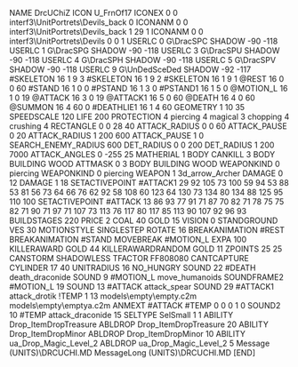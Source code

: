 NAME 			DrcUChiZ
ICON 			U_FrnOf17
ICONEX 0 0 interf3\UnitPortrets\Devils_back 0
ICONANM 0 0 interf3\UnitPortrets\Devils_back 1 29 1
ICONANM 0 0 interf3\UnitPortrets\Devils 0 0 1
USERLC 			0 G\DracSPC SHADOW -90 -118
USERLC 			1 G\DracSPG SHADOW -90 -118
USERLC 			3 G\DracSPU SHADOW -90 -118
USERLC 			4 G\DracSPH SHADOW -90 -118
USERLC 			5 G\DracSPV SHADOW -90 -118
USERLC 			9 G\UnDedSceDed SHADOW -92 -117
#SKELETON               16 1 9 3
#SKELETON               16 1 9 2
#SKELETON               16 1 9 1
@REST      		16 0 0 60
#STAND     		16 1 0 0
#PSTAND    		16 1 3 0
#PSTAND1    		16 1 5 0
@MOTION_L  		16 1 0 19
@ATTACK    		16 3 0 19
@ATTACK1    		16 5 0 60
@DEATH     		16 4 0 60
@SUMMON     		16 4 60 0 
#DEATHLIE1 		16 1 4 60
GEOMETRY 		1 10 35
SPEEDSCALE 120
LIFE     		200
PROTECTION 		4 piercing 4 magical 3 chopping 4 crushing 4
RECTANGLE 		0 0 28 40
ATTACK_RADIUS 		0 0 60
ATTACK_PAUSE 		0 20
ATTACK_RADIUS 		1 200 600
ATTACK_PAUSE 		1 0
SEARCH_ENEMY_RADIUS 	600
DET_RADIUS 		0 0 200
DET_RADIUS 		1 200 7000
ATTACK_ANGLES 	 	0 -255 25
MATHERIAL 		1 BODY
CANKILL 3 BODY BUILDING WOOD
ATTMASK 0 3 BODY BUILDING WOOD
WEAPONKIND 		0 piercing
WEAPONKIND 		0 piercing
WEAPON			1 3d_arrow_Archer
DAMAGE   		0 12
DAMAGE   		1 18
SETACTIVEPOINT 		#ATTACK1 29 92 105 73 100 59 94 53 88 53 81 56 73 64 66 76 62 92 58 108 60 123 64 130 73 134 80 134 88 125 95 110 100 
SETACTIVEPOINT 		#ATTACK 13 86 93 77 91 71 87 70 82 71 78 75 75 82 71 90 71 97 71 107 73 113 76 117 80 117 85 113 90 107 92 96 93 
BUILDSTAGES 		220
PRICE 			2 COAL 40 GOLD 15
VISION 			0
STANDGROUND
VES 			30
MOTIONSTYLE 		SINGLESTEP
ROTATE 			16
BREAKANIMATION 		#REST
BREAKANIMATION 		#STAND
MOVEBREAK 		#MOTION_L
EXPA 			100
KILLERAWARD             GOLD 44
KILLERAWARDRANDOM       GOLD 11
ZPOINTS 25 25
CANSTORM
SHADOWLESS
TFACTOR FF808080
CANTCAPTURE
CYLINDER		17 40
UNITRADIUS 16
NO_HUNGRY
SOUND 22 #DEATH death_draconide
SOUND 9 #MOTION_L move_humanoids
SOUNDFRAME2 #MOTION_L 19
SOUND 13 #ATTACK attack_spear
SOUND 29 #ATTACK1 attack_drotik
!TEMP  1 13 models\empty\empty.c2m models\empty\emptya.c2m
ANMEXT #ATTACK #TEMP 0 0 0 1 0
SOUND2 10 #TEMP attack_draconide 15
SELTYPE SelSmall 1 1
ABILITY Drop_ItemDropTreasure
ABLDROP Drop_ItemDropTreasure 20
ABILITY Drop_ItemDropMinor
ABLDROP Drop_ItemDropMinor 10
ABILITY ua_Drop_Magic_Level_2
ABLDROP ua_Drop_Magic_Level_2 5
Message (UNITS)\DRCUCHI.MD
MessageLong (UNITS)\DRCUCHI.MD
[END]
